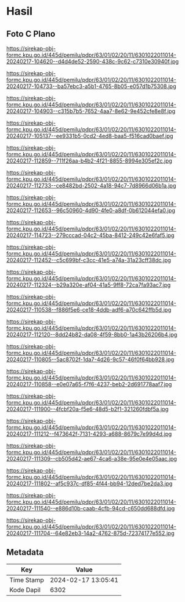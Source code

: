 # Hasil

## Foto C Plano

https://sirekap-obj-formc.kpu.go.id/445d/pemilu/pdpr/63/01/02/20/11/6301022011014-20240217-104620--d4d4de52-2590-438c-9c62-c7310e30940f.jpg

https://sirekap-obj-formc.kpu.go.id/445d/pemilu/pdpr/63/01/02/20/11/6301022011014-20240217-104733--ba57ebc3-a5b1-4765-8b05-e057d1b75308.jpg

https://sirekap-obj-formc.kpu.go.id/445d/pemilu/pdpr/63/01/02/20/11/6301022011014-20240217-104903--c315b7b5-7652-4aa7-8e62-9e452cfe8e8f.jpg

https://sirekap-obj-formc.kpu.go.id/445d/pemilu/pdpr/63/01/02/20/11/6301022011014-20240217-105137--ee9331b5-0cd2-4ed8-baa5-f516cad0baef.jpg

https://sirekap-obj-formc.kpu.go.id/445d/pemilu/pdpr/63/01/02/20/11/6301022011014-20240217-112859--711f26aa-b4b2-4f21-8855-8994e305ef2c.jpg

https://sirekap-obj-formc.kpu.go.id/445d/pemilu/pdpr/63/01/02/20/11/6301022011014-20240217-112733--ce8482bd-2502-4a18-94c7-7d8966d06b1a.jpg

https://sirekap-obj-formc.kpu.go.id/445d/pemilu/pdpr/63/01/02/20/11/6301022011014-20240217-112653--96c50960-4d90-4fe0-a8df-0b612044efa0.jpg

https://sirekap-obj-formc.kpu.go.id/445d/pemilu/pdpr/63/01/02/20/11/6301022011014-20240217-114723--279cccad-04c2-45ba-8412-249c42e6faf5.jpg

https://sirekap-obj-formc.kpu.go.id/445d/pemilu/pdpr/63/01/02/20/11/6301022011014-20240217-112452--c5c699bf-c3cc-41e5-a74a-31a23cff38dc.jpg

https://sirekap-obj-formc.kpu.go.id/445d/pemilu/pdpr/63/01/02/20/11/6301022011014-20240217-112324--b29a320e-af04-41a5-9ff8-72ca7fa93ac7.jpg

https://sirekap-obj-formc.kpu.go.id/445d/pemilu/pdpr/63/01/02/20/11/6301022011014-20240217-110538--f886f5e6-ce18-4ddb-adf6-a70c642ffb5d.jpg

https://sirekap-obj-formc.kpu.go.id/445d/pemilu/pdpr/63/01/02/20/11/6301022011014-20240217-112120--8dd24b82-da08-4f59-8bb0-1a43b26206b4.jpg

https://sirekap-obj-formc.kpu.go.id/445d/pemilu/pdpr/63/01/02/20/11/6301022011014-20240217-110805--5ac8702f-1da7-4d26-9c57-46f0f64bb928.jpg

https://sirekap-obj-formc.kpu.go.id/445d/pemilu/pdpr/63/01/02/20/11/6301022011014-20240217-110858--e0e07a65-f7f6-4237-beb2-2d691778aaf7.jpg

https://sirekap-obj-formc.kpu.go.id/445d/pemilu/pdpr/63/01/02/20/11/6301022011014-20240217-111900--4fcbf20a-f5e6-48d5-b2f1-321260fdbf5a.jpg

https://sirekap-obj-formc.kpu.go.id/445d/pemilu/pdpr/63/01/02/20/11/6301022011014-20240217-111212--f473642f-7131-4293-a688-8679c7e99d4d.jpg

https://sirekap-obj-formc.kpu.go.id/445d/pemilu/pdpr/63/01/02/20/11/6301022011014-20240217-111309--cb505d42-ae67-4ca6-a38e-95e0e4e05aac.jpg

https://sirekap-obj-formc.kpu.go.id/445d/pemilu/pdpr/63/01/02/20/11/6301022011014-20240217-111802--af5c937c-df85-4f44-bb94-12ded7be2da3.jpg

https://sirekap-obj-formc.kpu.go.id/445d/pemilu/pdpr/63/01/02/20/11/6301022011014-20240217-111540--e886d10b-caab-4cfb-94cd-c650dd688dfd.jpg

https://sirekap-obj-formc.kpu.go.id/445d/pemilu/pdpr/63/01/02/20/11/6301022011014-20240217-111704--64e82eb3-14a2-4762-875d-72374177e552.jpg


## Metadata

| Key        | Value               |
| ---------- | ------------------- |
| Time Stamp | 2024-02-17 13:05:41 |
| Kode Dapil | 6302                |



